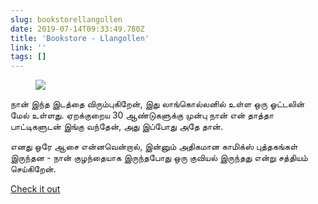 ```yaml
---
slug: bookstorellangollen
date: 2019-07-14T09:33:49.780Z
title: 'Bookstore - Llangollen'
link: ''
tags: []
---
```

<figure><img src="/images/2019-07-14-bookstorellangollen-0.jpeg"></figure>

நான் இந்த இடத்தை விரும்புகிறேன், இது லாங்கொல்லனில் உள்ள ஒரு ஓட்டலின் மேல் உள்ளது. ஏறக்குறைய 30 ஆண்டுகளுக்கு முன்பு நான் என் தாத்தா பாட்டிகளுடன் இங்கு வந்தேன், அது இப்போது அதே தான்.

எனது ஒரே ஆசை என்னவென்றால், இன்னும் அதிகமான காமிக்ஸ் புத்தகங்கள் இருந்தன - நான் குழந்தையாக இருந்தபோது ஒரு குவியல் இருந்தது என்று சத்தியம் செய்கிறேன்.

[Check it out](http://booksllangollen.co.uk/)

